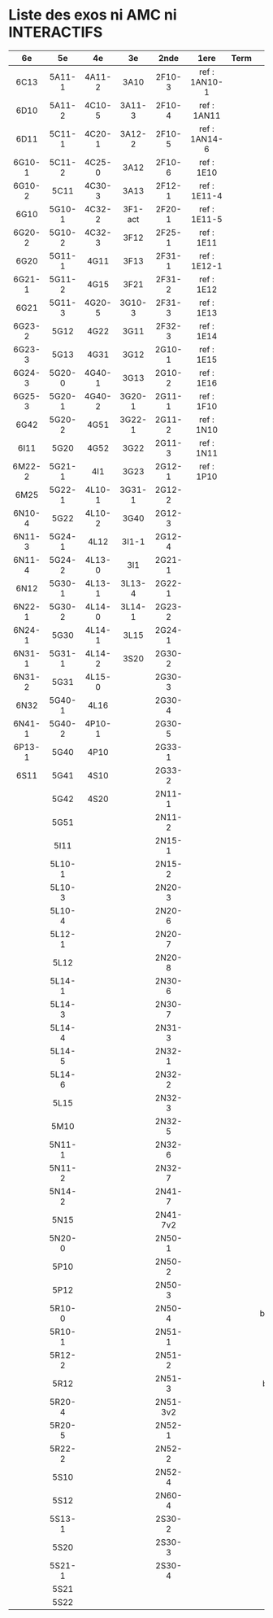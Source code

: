# Liste des exos ni AMC ni INTERACTIFS

|6e|5e|4e|3e|2nde|1ere|Term|Reste|
|:-:|:-:|:-:|:-:|:-:|:-:|:-:|:-:|
|6C13|5A11-1|4A11-2|3A10|2F10-3|ref : 1AN10-1||MG32_3F13|
|6D10|5A11-2|4C10-5|3A11-3|2F10-4|ref : 1AN11||CM020|
|6D11|5C11-1|4C20-1|3A12-2|2F10-5|ref : 1AN14-6||CM021|
|6G10-1|5C11-2|4C25-0|3A12|2F10-6|ref : 1E10||ExC100|
|6G10-2|5C11|4C30-3|3A13|2F12-1|ref : 1E11-4||HPC100|
|6G10|5G10-1|4C32-2|3F1-act|2F20-1|ref : 1E11-5||PEA11-1|
|6G20-2|5G10-2|4C32-3|3F12|2F25-1|ref : 1E11||PEA11|
|6G20|5G11-1|4G11|3F13|2F31-1|ref : 1E12-1||PEA12|
|6G21-1|5G11-2|4G15|3F21|2F31-2|ref : 1E12||PEA13|
|6G21|5G11-3|4G20-5|3G10-3|2F31-3|ref : 1E13||PEG20|
|6G23-2|5G12|4G22|3G11|2F32-3|ref : 1E14||PEG21|
|6G23-3|5G13|4G31|3G12|2G10-1|ref : 1E15||PEG22|
|6G24-3|5G20-0|4G40-1|3G13|2G10-2|ref : 1E16||PEG23|
|6G25-3|5G20-1|4G40-2|3G20-1|2G11-1|ref : 1F10||PEG24|
|6G42|5G20-2|4G51|3G22-1|2G11-2|ref : 1N10||P003|
|6I11|5G20|4G52|3G22|2G11-3|ref : 1N11||P004|
|6M22-2|5G21-1|4I1|3G23|2G12-1|ref : 1P10||P005|
|6M25|5G22-1|4L10-1|3G31-1|2G12-2|||P006|
|6N10-4|5G22|4L10-2|3G40|2G12-3|||P007|
|6N11-3|5G24-1|4L12|3I1-1|2G12-4|||P008|
|6N11-4|5G24-2|4L13-0|3I1|2G21-1|||P009|
|6N12|5G30-1|4L13-1|3L13-4|2G22-1|||P010|
|6N22-1|5G30-2|4L14-0|3L14-1|2G23-2|||P011|
|6N24-1|5G30|4L14-1|3L15|2G24-1|||P012|
|6N31-1|5G31-1|4L14-2|3S20|2G30-2|||P013|
|6N31-2|5G31|4L15-0||2G30-3|||P014|
|6N32|5G40-1|4L16||2G30-4|||P015|
|6N41-1|5G40-2|4P10-1||2G30-5|||P016|
|6P13-1|5G40|4P10||2G33-1|||beta2F31|
|6S11|5G41|4S10||2G33-2|||beta3F23|
||5G42|4S20||2N11-1|||beta3G15|
||5G51|||2N11-2|||beta3G41|
||5I11|||2N15-1|||beta3S20-1|
||5L10-1|||2N15-2|||beta3s21|
||5L10-3|||2N20-3|||beta4C31|
||5L10-4|||2N20-6|||beta4G20-3|
||5L12-1|||2N20-7|||beta4G20-4|
||5L12|||2N20-8|||beta5G30-2|
||5L14-1|||2N30-6|||beta6C33-1|
||5L14-3|||2N30-7|||beta6test2|
||5L14-4|||2N31-3|||beta6test2021|
||5L14-5|||2N32-1|||betaAleaFigure|
||5L14-6|||2N32-2|||betaAsymptotesObliques|
||5L15|||2N32-3|||betaEqCarreDansC|
||5M10|||2N32-5|||betaEqValAbs|
||5N11-1|||2N32-6|||betaEquations|
||5N11-2|||2N32-7|||betaEquationsLog|
||5N14-2|||2N41-7|||betaExo3d|
||5N15|||2N41-7v2|||betaExoLimite|
||5N20-0|||2N50-1|||betaExoSimpleMatthieu|
||5P10|||2N50-2|||betaModele10_simple_question-reponse|
||5P12|||2N50-3|||betaModele11_parametrable|
||5R10-0|||2N50-4|||betaModele20_plusieurs_types_de_questions|
||5R10-1|||2N51-1|||betaModele21_parametrables|
||5R12-2|||2N51-2|||betaModele22_avec_une_serie_de_valeurs|
||5R12|||2N51-3|||betaModele30_constructions_géométriques|
||5R20-4|||2N51-3v2|||betaModele31_parametrables|
||5R20-5|||2N52-1|||betaModele40_tableau_proportionnalite|
||5R22-2|||2N52-2|||betaModele41_tableau_signes_variations|
||5S10|||2N52-4|||betaModele50_Mathsteps|
||5S12|||2N60-4|||betaProbaAouB|
||5S13-1|||2S30-2|||betaProbabilites|
||5S20|||2S30-3|||betaProbabilitesJC|
||5S21-1|||2S30-4|||betaProblemesConcretPourcentage|
||5S21||||||betaPuissances|
||5S22||||||betaSpline|
